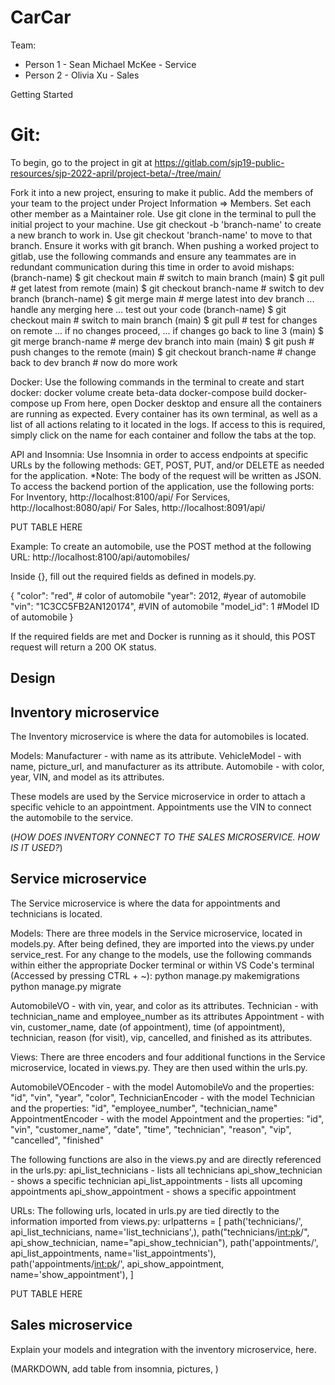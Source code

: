 # CarCar

Team:

* Person 1 - Sean Michael McKee - Service
* Person 2 - Olivia Xu - Sales

Getting Started

# Git:
To begin, go to the project in git at https://gitlab.com/sjp19-public-resources/sjp-2022-april/project-beta/-/tree/main/

Fork it into a new project, ensuring to make it public.
Add the members of your team to the project under Project Information => Members. Set each other member as a Maintainer role.
Use git clone in the terminal to pull the initial project to your machine.
Use git checkout -b 'branch-name' to create a new branch to work in.
Use git checkout 'branch-name' to move to that branch. Ensure it works with git branch.
When pushing a worked project to gitlab, use the following commands and ensure any teammates are in redundant communication during this time in order to avoid mishaps:
(branch-name) $ git checkout main  # switch to main branch
(main) $ git pull                  # get latest from remote
(main) $ git checkout branch-name  # switch to dev branch
(branch-name) $ git merge main     # merge latest into dev branch
... handle any merging here
... test out your code
(branch-name) $ git checkout main  # switch to main branch
(main) $ git pull                  # test for changes on remote
... if no changes proceed,
... if changes go back to line 3
(main) $ git merge branch-name     # merge dev branch into main
(main) $ git push                  # push changes to the remote
(main) $ git checkout branch-name  # change back to dev branch
                                   # now do more work

Docker:
Use the following commands in the terminal to create and start docker:
        docker volume create beta-data
        docker-compose build
        docker-compose up
From here, open Docker desktop and ensure all the containers are running as expected.
Every container has its own terminal, as well as a list of all actions relating to it located in the logs. If access to this is required, simply click on the name for each container and follow the tabs at the top.

API and Insomnia:
Use Insomnia in order to access endpoints at specific URLs by the following methods:
GET, POST, PUT, and/or DELETE as needed for the application.
*Note: The body of the request will be written as JSON.
To access the backend portion of the application, use the following ports:
        For Inventory, http://localhost:8100/api/
        For Services, http://localhost:8080/api/
        For Sales, http://localhost:8091/api/

PUT TABLE HERE

Example:
To create an automobile, use the POST method at the following URL:
    http://localhost:8100/api/automobiles/

Inside {}, fill out the required fields as defined in models.py.

{
  "color": "red",               # color of automobile
  "year": 2012,                 #year of automobile
  "vin": "1C3CC5FB2AN120174",   #VIN of automobile
  "model_id": 1                 #Model ID of automobile
}

If the required fields are met and Docker is running as it should, this POST request will return a 200 OK status.







## Design



## Inventory microservice
The Inventory microservice is where the data for automobiles is located.

Models:
Manufacturer - with name as its attribute.
VehicleModel - with name, picture_url, and manufacturer as its attribute.
Automobile - with color, year, VIN, and model as its attributes.

These models are used by the Service microservice in order to attach a specific vehicle to an appointment. Appointments use the VIN to connect the automobile to the service.

(*HOW DOES INVENTORY CONNECT TO THE SALES MICROSERVICE. HOW IS IT USED?*)



## Service microservice
The Service microservice is where the data for appointments and technicians is located.

Models:
There are three models in the Service microservice, located in models.py. After being defined, they are imported into the views.py under service_rest. For any change to the models, use the following commands within either the appropriate Docker terminal or within VS Code's terminal (Accessed by pressing CTRL + ~):
        python manage.py makemigrations
        python manage.py migrate

AutomobileVO - with vin, year, and color as its attributes.
Technician - with technician_name and employee_number as its attributes
Appointment - with vin, customer_name, date (of appointment), time (of appointment), technician, reason (for visit), vip, cancelled, and finished as its attributes.

Views:
There are three encoders and four additional functions in the Service microservice, located in views.py. They are then used within the urls.py.

AutomobileVOEncoder - with the model AutomobileVo and the properties:
        "id",
        "vin",
        "year",
        "color",
TechnicianEncoder - with the model Technician and the properties:
        "id",
        "employee_number",
        "technician_name"
AppointmentEncoder - with the model Appointment and the properties:
        "id",
        "vin",
        "customer_name",
        "date",
        "time",
        "technician",
        "reason",
        "vip",
        "cancelled",
        "finished"

The following functions are also in the views.py and are directly referenced in the urls.py:
        api_list_technicians - lists all technicians
        api_show_technician - shows a specific technician
        api_list_appointments - lists all upcoming appointments
        api_show_appointment - shows a specific appointment

URLs:
The following urls, located in urls.py are tied directly to the information imported from views.py:
        urlpatterns = [
            path('technicians/', api_list_technicians, name='list_technicians',),
            path("technicians/<int:pk>/", api_show_technician, name="api_show_technician"),
            path('appointments/', api_list_appointments, name='list_appointments'),
            path('appointments/<int:pk>/', api_show_appointment, name='show_appointment'),
        ]

PUT TABLE HERE



## Sales microservice

Explain your models and integration with the inventory
microservice, here.


(MARKDOWN, add table from insomnia, pictures, )
